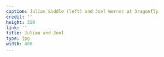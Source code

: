```yaml
---
caption: Julian Siddle (left) and Joel Werner at Dragonfly
credit: ''
height: 320
link: ''
title: Julian and Joel
type: jpg
width: 400
...
```

